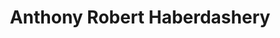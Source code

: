 ---
title: "Anthony Robert Haberdashery"
url: /doylestown/anthony-robert-haberdashery/
shop: Kleidung
---